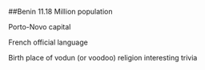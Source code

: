 ##Benin
11.18 Million population


Porto-Novo capital

 
French official language


Birth place of vodun (or voodoo) religion interesting trivia



